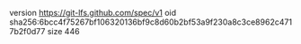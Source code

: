 version https://git-lfs.github.com/spec/v1
oid sha256:6bcc4f75267bf106320136bf9c8d60b2bf53a9f230a8c3ce8962c4717b2f0d77
size 446
